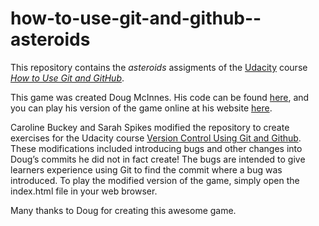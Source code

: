 # how-to-use-git-and-github--asteroids

This repository contains the _asteroids_ assigments of the  [Udacity](http://www.udacity.com) course [_How to Use Git and GitHub_](https://www.udacity.com/course/how-to-use-git-and-github--ud775).

This game was created Doug McInnes. His code can be found
[here](https://github.com/dmcinnes/HTML5-Asteroids), and you can play his
version of the game online at his website
[here](http://dougmcinnes.com/2010/05/12/html-5-asteroids/).

Caroline Buckey and Sarah Spikes modified the repository to create exercises for
the Udacity course [Version Control Using Git and Github](TODO). These
modifications included introducing bugs and other changes into Doug’s commits he
did not in fact create! The bugs are intended to give learners experience using
Git to find the commit where a bug was introduced. To play the modified version
of the game, simply open the index.html file in your web browser.

Many thanks to Doug for creating this awesome game.